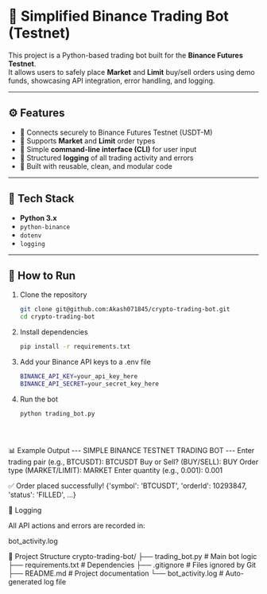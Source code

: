 # 🚀 Simplified Binance Trading Bot (Testnet)

This project is a Python-based trading bot built for the **Binance Futures Testnet**.  
It allows users to safely place **Market** and **Limit** buy/sell orders using demo funds, showcasing API integration, error handling, and logging.

---

## ⚙️ Features
- 🔐 Connects securely to Binance Futures Testnet (USDT-M)
- 💱 Supports **Market** and **Limit** order types
- 🧠 Simple **command-line interface (CLI)** for user input
- 🧾 Structured **logging** of all trading activity and errors
- 🧰 Built with reusable, clean, and modular code

---

## 🧠 Tech Stack
- **Python 3.x**
- `python-binance`
- `dotenv`
- `logging`

---

## 🚀 How to Run
1. Clone the repository  
   ```bash
   git clone git@github.com:Akash071845/crypto-trading-bot.git
   cd crypto-trading-bot

2. Install dependencies
   ```bash
   pip install -r requirements.txt


3. Add your Binance API keys to a .env file
   ```bash
   BINANCE_API_KEY=your_api_key_here
   BINANCE_API_SECRET=your_secret_key_here


4. Run the bot
   ```bash
   python trading_bot.py
   




📊 Example Output
--- SIMPLE BINANCE TESTNET TRADING BOT ---
Enter trading pair (e.g., BTCUSDT): BTCUSDT
Buy or Sell? (BUY/SELL): BUY
Order type (MARKET/LIMIT): MARKET
Enter quantity (e.g., 0.001): 0.001

✅ Order placed successfully!
{'symbol': 'BTCUSDT', 'orderId': 10293847, 'status': 'FILLED', ...}






🧾 Logging

All API actions and errors are recorded in:

bot_activity.log




📂 Project Structure
crypto-trading-bot/
├── trading_bot.py          # Main bot logic
├── requirements.txt        # Dependencies
├── .gitignore              # Files ignored by Git
├── README.md               # Project documentation
└── bot_activity.log        # Auto-generated log file
